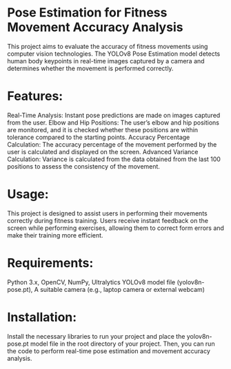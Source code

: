 # Pose Estimation for Fitness Movement Accuracy Analysis
This project aims to evaluate the accuracy of fitness movements using computer vision technologies. The YOLOv8 Pose Estimation model detects human body keypoints in real-time images captured by a camera and determines whether the movement is performed correctly.

# Features:
Real-Time Analysis: Instant pose predictions are made on images captured from the user.
Elbow and Hip Positions: The user’s elbow and hip positions are monitored, and it is checked whether these positions are within tolerance compared to the starting points.
Accuracy Percentage Calculation: The accuracy percentage of the movement performed by the user is calculated and displayed on the screen.
Advanced Variance Calculation: Variance is calculated from the data obtained from the last 100 positions to assess the consistency of the movement.

# Usage:
This project is designed to assist users in performing their movements correctly during fitness training. Users receive instant feedback on the screen while performing exercises, allowing them to correct form errors and make their training more efficient.

# Requirements:
Python 3.x, 
OpenCV, 
NumPy, 
Ultralytics YOLOv8 model file (yolov8n-pose.pt), 
A suitable camera (e.g., laptop camera or external webcam)

# Installation:
Install the necessary libraries to run your project and place the yolov8n-pose.pt model file in the root directory of your project. Then, you can run the code to perform real-time pose estimation and movement accuracy analysis.


